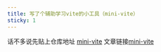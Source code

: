 ```yaml
---
title: 写了个辅助学习vite的小工具（mini-vite）
sticky: 1
---
```


话不多说先贴上仓库地址 [mini-vite](https://github.com/lyk990/mini-vite)
文章链接[mini-vite](https://juejin.cn/post/7239173192493514808)